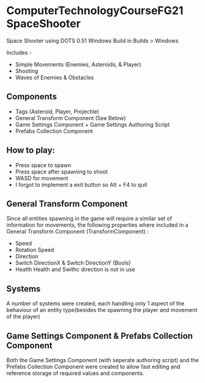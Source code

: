# ComputerTechnologyCourseFG21 SpaceShooter
Space Shooter using DOTS 0.51
Windows Build in Builds > Windows

Includes - 
- Simple Movements (Enemies, Asteroids, & Player) 
- Shooting 
- Waves of Enemies & Obstacles 


## Components 
- Tags (Asteroid, Player, Projectile)
- General Transform Component (See Below) 
- Game Settings Component + Game Settings Authoring Script 
- Prefabs Collection Component


## How to play: 
- Press space to spawn
- Press space after spawning to shoot
- WASD for movement 
- I forgot to implement a exit button so Alt + F4 to quit


## General Transform Component 
Since all entities spawning in the game will require a similar set of information for movements, the following properties where included in a General Transform Component (TransformComponent) : 
- Speed
- Rotation Speed 
- Direction 
- Switch DirectionX & Switch DirectionY (Bools) 
- Health
Health and Swithc direction is not in use

## Systems
A number of systems were created, each handling only 1 aspect of the behaviour of an entity type(besides the spawning the player and movement of the player)


## Game Settings Component & Prefabs Collection Component
Both the Game Settings Component (with seperate authoring script) and the Prefabs Collection Component were created to allow fast editing and reference storage of required values and components. 

